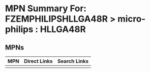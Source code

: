 



# MPN Summary For: FZEMPHILIPSHLLGA48R > micro-philips : HLLGA48R

## MPNs
  

|MPN|Direct Links|Search Links|
| :--- | :--- | :--- |
||||
